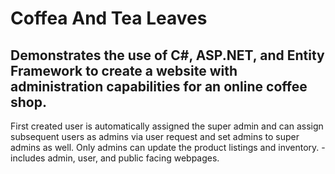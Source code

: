 # Coffea And Tea Leaves

## Demonstrates the use of C#, ASP.NET, and Entity Framework to create a website with administration capabilities for an online coffee shop. 

First created user is automatically assigned the super admin and can assign subsequent users as admins via user request and set admins to super admins as well. Only admins can update the product listings and inventory.
-includes admin, user, and public facing webpages.
